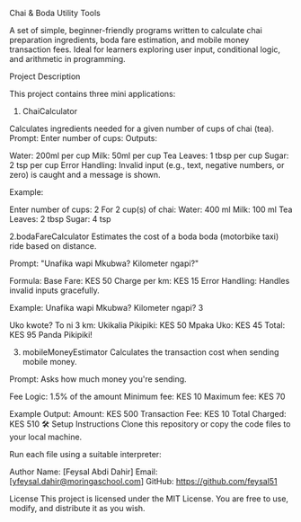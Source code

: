 Chai & Boda Utility Tools


A set of simple, beginner-friendly programs written to calculate chai preparation ingredients, boda fare estimation, and mobile money transaction fees. Ideal for learners exploring user input, conditional logic, and arithmetic in programming.

 Project Description

This project contains three mini applications:

1. ChaiCalculator

Calculates ingredients needed for a given number of cups of chai (tea).
Prompt: Enter number of cups:
Outputs:

Water: 200ml per cup
Milk: 50ml per cup
Tea Leaves: 1 tbsp per cup
Sugar: 2 tsp per cup
Error Handling: Invalid input (e.g., text, negative numbers, or zero) is caught and a message is shown.

Example:

Enter number of cups: 2
For 2 cup(s) of chai:
 Water: 400 ml
 Milk: 100 ml
 Tea Leaves: 2 tbsp
 Sugar: 4 tsp


2.bodaFareCalculator
Estimates the cost of a boda boda (motorbike taxi) ride based on distance.

Prompt: "Unafika wapi Mkubwa? Kilometer ngapi?"

Formula:
Base Fare: KES 50
Charge per km: KES 15
Error Handling: Handles invalid inputs gracefully.

Example:
Unafika wapi Mkubwa? Kilometer ngapi?
3

Uko kwote? To ni 3 km:
Ukikalia Pikipiki: KES 50
Mpaka Uko: KES 45
Total: KES 95
Panda Pikipiki!


3. mobileMoneyEstimator
Calculates the transaction cost when sending mobile money.

Prompt: Asks how much money you're sending.

Fee Logic:
1.5% of the amount
Minimum fee: KES 10
Maximum fee: KES 70

Example Output:
Amount: KES 500
Transaction Fee: KES 10
Total Charged: KES 510
🛠 Setup Instructions
Clone this repository or copy the code files to your local machine.

Run each file using a suitable interpreter:



Author
Name: [Feysal Abdi Dahir]
Email: [yfeysal.dahir@moringaschool.com]
GitHub: https://github.com/feysal51

License
This project is licensed under the MIT License.
You are free to use, modify, and distribute it as you wish.

